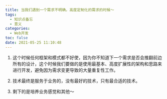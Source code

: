 ```yaml
---
title: 当我们遇到一个需求不明确，高度定制化的需求的时候～
tags:
  - 知识点备忘
  - 意义
categories:
  - Web开发
toc: false
date: 2021-05-25 11:10:48
---
```


1. 这个时候任何框架和模式都不好使，因为你不知道下一个需求是否会推翻前边所有的设计，这个时候我们要做的是使用最基本、高度扩展性的架构和思路来进行开发，避免因为需求变更导致的大量重复性工作。

2. 技术最终是服务于业务的，没有最好的技术，只有最合适的技术。

3. 剩下的是培养业务感觉和其他～